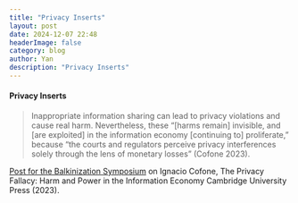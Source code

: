 ```yaml
---
title: "Privacy Inserts"
layout: post
date: 2024-12-07 22:48
headerImage: false
category: blog
author: Yan
description: "Privacy Inserts"
---
```


<div class="aside">
		<h4 class="title">
			<div class="h-entry">
				<p class="e-content">
					Privacy Inserts
				</p>
			</div>
        </h4>
</div>

> Inappropriate information sharing can lead to privacy violations and cause real harm. Nevertheless, these “[harms remain] invisible, and [are exploited] in the information economy [continuing to] proliferate,” because “the courts and regulators perceive privacy interferences solely through the lens of monetary losses” (Cofone 2023).

[Post for the Balkinization Symposium](https://balkin.blogspot.com/2024/12/privacy-inserts.html) on Ignacio Cofone, The Privacy Fallacy: Harm and Power in the Information Economy Cambridge University Press (2023). 
